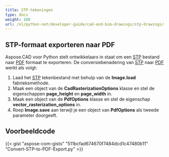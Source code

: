 ```yaml
---
title: STP-tekeningen
type: docs
weight: 160
url: /nl/python-net/developer-guide/cad-and-bim-drawings/stp-drawings/
---
```


## **STP-formaat exporteren naar PDF**

Aspose.CAD voor Python stelt ontwikkelaars in staat om een [STP](https://docs.fileformat.com/3d/stp/) bestand naar [PDF](https://docs.fileformat.com/pdf/) formaat te exporteren. De conversiebenadering van [STP](https://docs.fileformat.com/3d/stp/) naar [PDF](https://docs.fileformat.com/pdf/) werkt als volgt:

1. Laad het [STP](https://docs.fileformat.com/3d/stp/) tekenbestand met behulp van de **Image.load** fabrieksmethode.
1. Maak een object van de **CadRasterizationOptions** klasse en stel de eigenschappen **page_height** en **page_width** in.
1. Maak een object van de **PdfOptions** klasse en stel de eigenschap **vector_rasterization_options** in.
1. Roep **Image.save** aan terwijl je een object van **PdfOptions** als tweede parameter doorgeeft.

## Voorbeeldcode

{{< gist "aspose-com-gists" "511bcfad674670f7484dcd1c47480b11" "Convert-STP-to-PDF-Export.py" >}}
